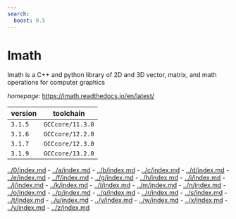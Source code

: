 ```yaml
---
search:
  boost: 0.5
---
```

# Imath

Imath is a C++ and python library of 2D and 3D vector, matrix, and math operations for computer graphics

*homepage*: <https://imath.readthedocs.io/en/latest/>

version | toolchain
--------|----------
``3.1.5`` | ``GCCcore/11.3.0``
``3.1.6`` | ``GCCcore/12.2.0``
``3.1.7`` | ``GCCcore/12.3.0``
``3.1.9`` | ``GCCcore/13.2.0``

[../0/index.md](0) - [../a/index.md](a) - [../b/index.md](b) - [../c/index.md](c) - [../d/index.md](d) - [../e/index.md](e) - [../f/index.md](f) - [../g/index.md](g) - [../h/index.md](h) - [../i/index.md](i) - [../j/index.md](j) - [../k/index.md](k) - [../l/index.md](l) - [../m/index.md](m) - [../n/index.md](n) - [../o/index.md](o) - [../p/index.md](p) - [../q/index.md](q) - [../r/index.md](r) - [../s/index.md](s) - [../t/index.md](t) - [../u/index.md](u) - [../v/index.md](v) - [../w/index.md](w) - [../x/index.md](x) - [../y/index.md](y) - [../z/index.md](z)

